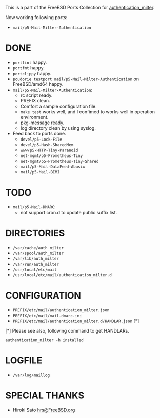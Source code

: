 This is a part of the FreeBSD Ports Collection for [authentication_milter](https://metacpan.org/dist/Mail-Milter-Authentication).

Now working following ports:

- `mail/p5-Mail-Milter-Authentication`

# DONE
- `portlint` happy.
- `portfmt` happy.
- `portclippy` happy.
- `poudorie testport mail/p5-Mail-Milter-Authentication` on FreeBSD/amd64 happy.
- `mail/p5-Mail-Milter-Authentication`:
  - rc script ready.
  - PREFIX clean.
  - Comfort a sample configuration file.
  - `make test` works well, and I confimed to works well in operation environment.
  - pkg-message ready.
  - log directory clean by using syslog.
- Feed back to ports done.
  - `devel/p5-Lock-File`
  - `devel/p5-Hash-SharedMem`
  - `www/p5-HTTP-Tiny-Paranoid`
  - `net-mgmt/p5-Prometheus-Tiny`
  - `net-mgmt/p5-Prometheus-Tiny-Shared`
  - `mail/p5-Mail-DataFeed-Abusix`
  - `mail/p5-Mail-BIMI`

# TODO
- `mail/p5-Mail-DMARC`:
  - not support cron.d to update public suffix list.

# DIRECTORIES
- `/var/cache/auth_milter`
- `/var/spool/auth_milter`
- `/var/lib/auth_milter`
- `/var/run/auth_milter`
- `/usr/local/etc/mail`
- `/usr/local/etc/mail/authentication_milter.d`

# CONFIGURATION
- `PREFIX/etc/mail/authentication_milter.json`
- `PREFIX/etc/mail/mail-dmarc.ini`
- `PREFIX/etc/mail/authentication_milter.d/HANDLAR.json` [*]

[*] Please see also, following command to get HANDLARs.
```
authentication_milter -h installed
```

# LOGFILE
- `/var/log/maillog`

# SPECIAL THANKS
- Hiroki Sato <hrs@FreeBSD.org>
